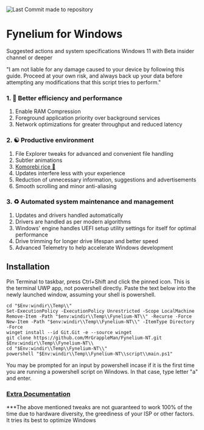 ![Last Commit made to repository](https://img.shields.io/github/last-commit/MrGrappleMan/Fynelium-NT?style=for-the-badge)

# Fynelium for Windows
Suggested actions and system specifications
Windows 11 with Beta insider channel or deeper

"I am not liable for any damage caused to your device by following this guide. Proceed at your own risk, and always back up your data before attempting any modifications
that this script tries to perform."

### 1. 🚀 Better efficiency and performance

1. Enable RAM Compression
2. Foreground application priority over background services
4. Network optimizations for greater throughput and reduced latency

### 2. ☯️ Productive environment

1. File Explorer tweaks for advanced and convenient file handling
2. Subtler animations
4. [Komorebi rice 🍉](https://lgug2z.github.io/komorebi/)
5. Updates interfere less with your experience
6. Reduction of unnecessary information, suggestions and advertisements
7. Smooth scrolling and minor anti-aliasing

### 3. ♻️ Automated system maintenance and management

1. Updates and drivers handled automatically
2. Drivers are handled as per modern algorithms
3. Windows' engine handles UEFI setup utility settings for itself for optimal performance
4. Drive trimming for longer drive lifespan and better speed
5. Advanced Telemetry to help accelerate Windows development

## Installation

Pin Terminal to taskbar, press Ctrl+Shift and click the pinned icon.
This is the terminal UWP app, not powershell directly.
Paste the text below into the newly launched window, assuming your shell is powershell.

```
cd "$Env:windir\\Temp\\"
Set-ExecutionPolicy -ExecutionPolicy Unrestricted -Scope LocalMachine
Remove-Item -Path "$env:windir\\Temp\\Fynelium-NT\\" -Recurse -Force
New-Item -Path "$env:windir\\Temp\\Fynelium-NT\\" -ItemType Directory -Force
winget install --id Git.Git -e --source winget
git clone https://github.com/MrGrappleMan/Fynelium-NT.git $Env:windir\\Temp\\Fynelium-NT\\
cd "$Env:windir\\Temp\\Fynelium-NT\\"
powershell "$Env:windir\\Temp\\Fynelium-NT\\script\\main.ps1"

```
You may be prompted for an input by powershell incase if it is the first time you are running a powershell script on Windows.
In that case, type letter "a" and enter.

### [Extra Documentation](https://www.notion.so/Windows-27642d161cf980b395c2fbbd1d1f70ae?source=copy_link)


***The above mentioned tweaks are not guaranteed to work 100% of the time due to hardware diversity, the greediness of your ISP or other factors.
It tries its best to optimize Windows
